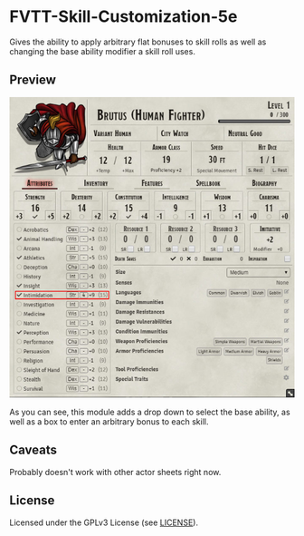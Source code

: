 # FVTT-Skill-Customization-5e

Gives the ability to apply arbitrary flat bonuses to skill rolls as well as changing the base ability modifier a skill roll uses.

## Preview

![Preview](preview.jpg)

As you can see, this module adds a drop down to select the base ability, as well as a box to enter an arbitrary bonus to each skill.

## Caveats

Probably doesn't work with other actor sheets right now.

## License

Licensed under the GPLv3 License (see [LICENSE](LICENSE)).
